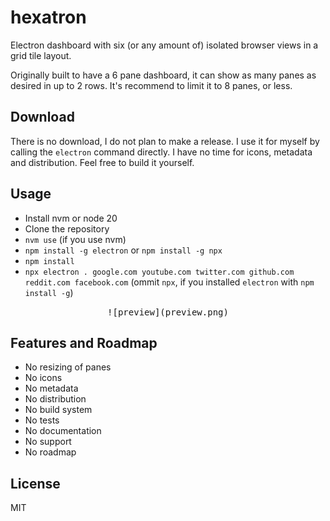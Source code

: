 # hexatron

Electron dashboard with six (or any amount of) isolated browser views in a grid tile layout.

Originally built to have a 6 pane dashboard, it can show as many panes as desired in up to 2 rows.
It's recommend to limit it to 8 panes, or less.

## Download

There is no download, I do not plan to make a release. I use it for myself by calling the `electron`
command directly. I have no time for icons, metadata and distribution. Feel free to build it yourself.

## Usage

- Install nvm or node 20
- Clone the repository
- `nvm use` (if you use nvm)
- `npm install -g electron` or `npm install -g npx`
- `npm install`
- `npx electron . google.com youtube.com twitter.com github.com reddit.com facebook.com`
    (ommit `npx`, if you installed `electron` with `npm install -g`)

<center><kbd>![preview](preview.png)</kbd></center>

## Features and Roadmap

- No resizing of panes
- No icons
- No metadata
- No distribution
- No build system
- No tests
- No documentation
- No support
- No roadmap

## License

MIT
